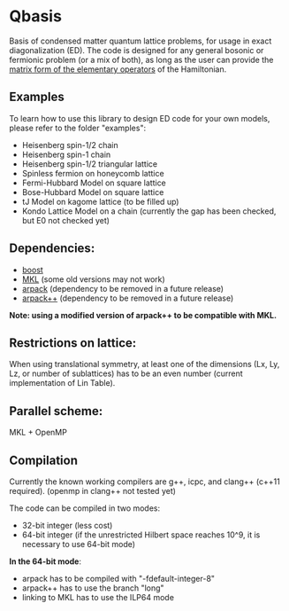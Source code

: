 # Qbasis
Basis of condensed matter quantum lattice problems, for usage in exact diagonalization (ED). The code is designed for any general bosonic or fermionic problem (or a mix of both), as long as the user can provide the [matrix form of the elementary operators](Manual.pdf) of the Hamiltonian.

## Examples
To learn how to use this library to design ED code for your own models, please refer to the folder "examples":
- Heisenberg spin-1/2 chain
- Heisenberg spin-1 chain
- Heisenberg spin-1/2 triangular lattice
- Spinless fermion on honeycomb lattice
- Fermi-Hubbard Model on square lattice
- Bose-Hubbard Model on square lattice
- tJ Model on kagome lattice (to be filled up)
- Kondo Lattice Model on a chain (currently the gap has been checked, but E0 not checked yet)

## Dependencies:
- [boost](http://www.boost.org/)
- [MKL](https://software.intel.com/en-us/intel-mkl) (some old versions may not work)
- [arpack](https://github.com/opencollab/arpack-ng) (dependency to be removed in a future release)
- [arpack++](https://github.com/wztzjhn/arpackpp) (dependency to be removed in a future release)

**Note: using a modified version of arpack++ to be compatible with MKL.**

## Restrictions on lattice:
When using translational symmetry, at least one of the dimensions (Lx, Ly, Lz, or number of sublattices) has to be an even number (current implementation of Lin Table).

## Parallel scheme: 
MKL + OpenMP

## Compilation
Currently the known working compilers are g++, icpc, and clang++ (c++11 required).
(openmp in clang++ not tested yet)

The code can be compiled in two modes:
- 32-bit integer (less cost)
- 64-bit integer (if the unrestricted Hilbert space reaches 10^9, it is necessary to use 64-bit mode)

**In the 64-bit mode**:
- arpack has to be compiled with "-fdefault-integer-8"
- arpack++ has to use the branch "long"
- linking to MKL has to use the ILP64 mode
